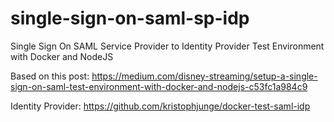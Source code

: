 # single-sign-on-saml-sp-idp

Single Sign On SAML Service Provider to Identity Provider Test Environment with Docker and NodeJS

Based on this post: https://medium.com/disney-streaming/setup-a-single-sign-on-saml-test-environment-with-docker-and-nodejs-c53fc1a984c9

Identity Provider: https://github.com/kristophjunge/docker-test-saml-idp
